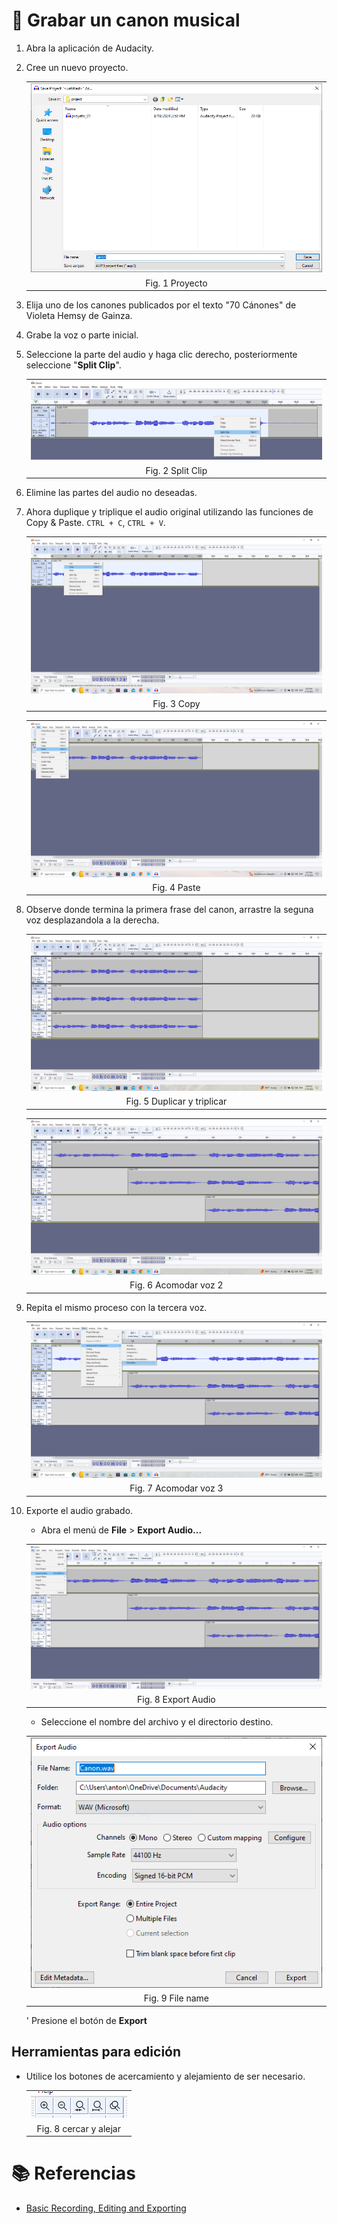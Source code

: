 # :book: Grabar un canon musical

1. Abra la aplicación de Audacity.

2. Cree un nuevo proyecto.

    ||
    |:--:|
    | ![i](img/canon_01.png)|
    |Fig. 1 Proyecto|

3. Elija uno de los canones publicados por el texto "70 Cánones" de Violeta Hemsy de Gainza.

4. Grabe la voz o parte inicial.

5. Seleccione la parte del audio y haga clic derecho, posteriormente seleccione "**Split Clip**".

    ||
    |:--:|
    | ![i](img/canon_02.png)|
    |Fig. 2 Split Clip|

6. Elimine las partes del audio no deseadas.

7. Ahora duplique y triplique el audio original utilizando las funciones de Copy & Paste. `CTRL + C`, `CTRL + V`.

    ||
    |:--:|
    | ![i](img/canon_04.png)|
    |Fig. 3 Copy|

    ||
    |:--:|
    | ![i](img/canon_05.png)|
    |Fig. 4 Paste|

8. Observe donde termina la primera frase del canon, arrastre la seguna voz desplazandola a la derecha.

    ||
    |:--:|
    | ![i](img/canon_06.png)|
    |Fig. 5 Duplicar y triplicar|


    ||
    |:--:|
    | ![i](img/canon_07.png)|
    |Fig. 6 Acomodar voz 2|


9. Repita el mismo proceso con la tercera voz.

    ||
    |:--:|
    | ![i](img/canon_08.png)|
    |Fig. 7 Acomodar voz 3|


10. Exporte el audio grabado.
 
    - Abra el menú de **File** > **Export Audio...**   

    ||
    |:--:|
    | ![i](img/export_01.png)|
    |Fig. 8 Export Audio|

    - Seleccione el  nombre del archivo y el directorio destino.

    ||
    |:--:|
    | ![i](img/export_02.png)|
    |Fig. 9 File name|

    ' Presione el botón de **Export**   



## Herramientas para edición

- Utilice los botones de acercamiento y alejamiento de ser necesario.

    ||
    |:--:|
    | ![i](img/canon_09.png)|
    |Fig. 8 cercar y alejar|

# :books: Referencias
- [Basic Recording, Editing and Exporting](https://manual.audacityteam.org/man/basic_recording_editing_and_exporting.html)